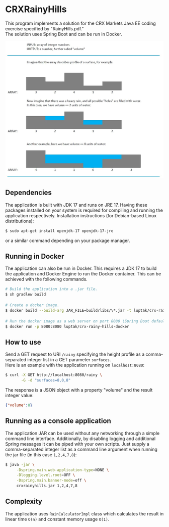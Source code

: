 # CRXRainyHills

This program implements a solution for the CRX Markets Java EE coding exercise specified by "RainyHills.pdf."\
The solution uses Spring Boot and can be run in Docker.

![Rainy Hills assignment snippet](./static/rainyhills-snippet.jpg)

## Dependencies
The application is built with JDK 17 and runs on JRE 17. 
Having these packages installed on your system is required for compiling and running the application respectively.
Installation instructions (for Debian-based Linux distributions):

```sh
$ sudo apt-get install openjdk-17 openjdk-17-jre
```
or a similar command depending on your package manager.

## Running in Docker
The application can also be run in Docker. This requires a JDK 17 to build the application and Docker Engine to run the Docker container.
This can be achieved with the following commands.
```sh
# Build the application into a .jar file.
$ sh gradlew build

# Create a docker image.
$ docker build --build-arg JAR_FILE=build/libs/\*.jar -t luptak/crx-rainy-hills-docker .

# Run the docker image as a web server on port 8080 (Spring Boot default).
$ docker run -p 8080:8080 luptak/crx-rainy-hills-docker
```

## How to use
Send a GET request to URI `/rainy` specifying the height profile as a comma-separated integer list in a GET parameter `surfaces`.\
Here is an example with the application running on `localhost:8080`:

```sh
$ curl -X GET http://localhost:8080/rainy \
       -G -d "surfaces=8,0,8"
```
The response is a JSON object with a property "volume" and the result integer value:
```json
{"volume":8}
```

## Running as a console application
The application JAR can be used without any networking through a simple command line interface. Additionally, by disabling logging
and additional Spring messages it can be piped with your own scripts.
Just supply a comma-separated integer list as a command line argument when running the jar file (in this case `1,2,4,7,8`):
```sh
$ java -jar \
     -Dspring.main.web-application-type=NONE \
     -Dlogging.level.root=OFF \
     -Dspring.main.banner-mode=off \
     crxrainyhills.jar 1,2,4,7,8
```

## Complexity
The application uses `RainCalculatorImpl` class which calculates the result in linear time `O(n)`
and constant memory usage `O(1)`.
